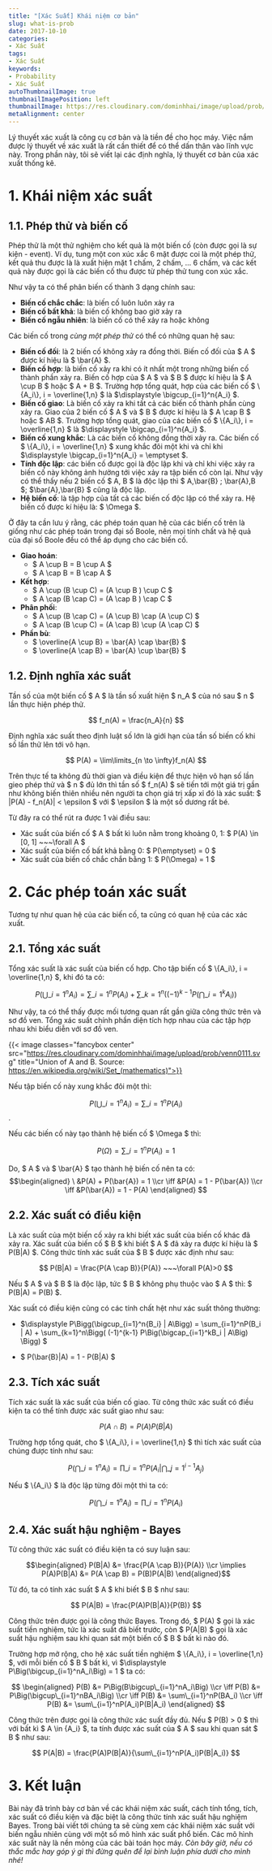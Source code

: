 ```yaml
---
title: "[Xác Suất] Khái niệm cơ bản"
slug: what-is-prob
date: 2017-10-10
categories:
- Xác Suất
tags:
- Xác Suất
keywords:
- Probability
- Xác Suất
autoThumbnailImage: true
thumbnailImagePosition: left
thumbnailImage: https://res.cloudinary.com/dominhhai/image/upload/prob/icon.png
metaAlignment: center
---
```

Lý thuyết xác xuất là công cụ cơ bản và là tiền đề cho học máy. Việc nắm được lý thuyết về xác xuất là rất cần thiết để có thể dấn thân vào lĩnh vực này. Trong phần này, tôi sẽ viết lại các định nghĩa, lý thuyết cơ bản của xác xuất thống kê.
<!--more-->

<!--toc-->
# 1. Khái niệm xác suất
## 1.1. Phép thử và biến cố
Phép thử là một thử nghiệm cho kết quả là một biến cố (còn được gọi là sự kiện - event).
Ví dụ, tung một con xúc xắc 6 mặt được coi là một phép thử, kết quả thu được là là xuất hiện mặt 1 chấm, 2 chấm, ... 6 chấm, và các kết quả này được gọi là các biến cố thu được từ phép thử tung con xúc xắc.

Như vậy ta có thể phân biến cố thành 3 dạng chính sau:

* **Biến cố chắc chắc**: là biến cố luôn luôn xảy ra
* **Biến cố bất khả**: là biến cố không bao giờ xảy ra
* **Biến cố ngẫu nhiên**: là biến cố có thể xảy ra hoặc không

Các biến cố trong *cùng một phép thử* có thể có những quan hệ sau:

* **Biến cố đối**: là 2 biến cố không xảy ra đồng thời. Biến cố đối của $ A $ được kí hiệu là $ \bar{A} $.
* **Biến cố hợp**: là biến cố xảy ra khi có ít nhất một trong những biến cố thành phần xảy ra. Biến cố hợp của $ A $ và $ B $ được kí hiệu là $ A \cup B $ hoặc $ A + B $. Trường hợp tổng quát, hợp của các biến cố $ \\{A_i\\}, i = \overline{1,n} $ là $\displaystyle \bigcup\_{i=1}^n{A_i} $.
* **Biến cố giao**: Là biến cố xảy ra khi tất cả các biến cố thành phần cùng xảy ra. Giao của 2 biến cố $ A $ và $ B $ được kí hiệu là $ A \cap B $ hoặc $ AB $. Trường hợp tổng quát, giao của các biến cố $ \\{A_i\\}, i = \overline{1,n} $ là $\displaystyle \bigcap\_{i=1}^n{A_i} $.
* **Biến cố xung khắc**: Là các biến cố không đồng thời xảy ra. Các biến cố $ \\{A_i\\}, i = \overline{1,n} $ xung khắc đôi một khi và chỉ khi $\displaystyle \bigcap\_{i=1}^n{A_i} = \emptyset $.
* **Tính độc lập**: các biến cố được gọi là độc lập khi và chỉ khi việc xảy ra biến cố này không ảnh hưởng tới việc xảy ra tập biến cố còn lại. Như vậy có thể thấy nếu 2 biến cố $ A, B $ là độc lập thì $ A,\bar{B} $;$ \bar{A},B $; $\bar{A},\bar{B} $ cũng là độc lập.
* **Hệ biến cố**: là tập hợp của tất cả các biến cố độc lập có thể xảy ra. Hệ biến cố được kí hiệu là: $ \Omega $.

Ở đây ta cần lưu ý rằng, các phép toán quan hệ của các biến cố trên là giống như các phép toán trong đại số Boole, nên mọi tính chất và hệ quả của đại số Boole đều có thể áp dụng cho các biến cố.

* **Giao hoán**:
  * $ A \cup B = B \cup A $
  * $ A \cap B = B \cap A $
* **Kết hợp**:
  * $ A \cup (B \cup C) = (A \cup B ) \cup C $
  * $ A \cap (B \cap C) = (A \cap B ) \cap C $
* **Phân phối**:
  * $ A \cup (B \cap C) = (A \cup B) \cap (A \cup C) $
  * $ A \cap (B \cup C) = (A \cap B) \cup (A \cap C) $
* **Phần bù**:
  * $ \overline{A \cup B} = \bar{A} \cap \bar{B} $
  * $ \overline{A \cap B} = \bar{A} \cup \bar{B} $

## 1.2. Định nghĩa xác suất
Tần số của một biến cố $ A $ là tần số xuất hiện $ n_A $ của nó sau $ n $ lần thực hiện phép thử.

$$ f_n(A) = \frac{n_A}{n} $$

Định nghĩa xác suất theo định luật số lớn là giới hạn của tần số biến cố khi số lần thử lên tới vô hạn.

$$ P(A) = \lim\limits_{n \to \infty}f_n(A) $$

Trên thực tế ta không đủ thời gian và điều kiện để thực hiện vô hạn số lần gieo phép thử và $ n $ đủ lớn thì tần số $ f_n(A) $ sẽ tiến tới một giá trị gần như không biến thiên nhiều nên người ta chọn giá trị xấp xỉ đó là xác suất: $ |P(A) - f_n(A)| < \epsilon $ với $ \epsilon $ là một số dương rất bé.

Từ đây ra có thể rút ra được 1 vài điều sau:

* Xác suất của biến cố $ A $ bất kì luôn nằm trong khoảng 0, 1: $ P(A) \in [0, 1] ~~~\forall A $
* Xác suất của biến cố bất khả bằng 0: $ P(\emptyset) = 0 $
* Xác suất của biến cố chắc chắn bằng 1: $ P(\Omega) = 1 $

# 2. Các phép toán xác suất
Tương tự như quan hệ của các biến cố, ta cũng có quan hệ của các xác xuất. 

## 2.1. Tổng xác suất
Tổng xác suất là xác suất của biến cố hợp. Cho tập biến cố $ \\{A_i\\}, i = \overline{1,n} $, khi đó ta có:

$$ P\Bigg(\bigcup\_{i=1}^n{A_i}\Bigg) = \sum\_{i=1}^nP(A_i) + \sum\_{k=1}^n\Bigg( (-1)^{k-1} P\Big(\bigcap\_{i=1}^kA_i\Big) \Bigg) $$

Như vậy, ta có thể thấy được mối tương quan rất gần giữa công thức trên và sơ đồ ven. Tổng xác suất chính phần diện tích hợp nhau của các tập hợp nhau khi biểu diễn với sơ đồ ven.

{{< image classes="fancybox center" src="https://res.cloudinary.com/dominhhai/image/upload/prob/venn0111.svg" title="Union of A and B. Source: https://en.wikipedia.org/wiki/Set_(mathematics)">}}

Nếu tập biến cố này xung khắc đôi một thì:

$$ P\Bigg(\bigcup\_{i=1}^n{A_i}\Bigg) = \sum\_{i=1}^nP(A_i) $$.

Nếu các biến cố này tạo thành hệ biến cố $ \Omega $ thì:

$$ P(\Omega) = \sum\_{i=1}^nP(A_i) = 1 $$

Do, $ A $ và $ \bar{A} $ tạo thành hệ biến cố nên ta có: 
$$\begin{aligned}
\ &P(A) + P(\bar{A}) = 1 \\cr
\iff &P(A) = 1 - P(\bar{A}) \\cr
\iff &P(\bar{A}) = 1 - P(A)
\end{aligned}
$$

## 2.2. Xác suất có điều kiện
Là xác suất của một biến cố xảy ra khi biết xác suất của biến cố khác đã xảy ra. Xác suất của biến cố $ B $ khi biết $ A $ đã xảy ra được kí hiệu là $ P(B|A) $. Công thức tính xác suất của $ B $ được xác định như sau:

$$ P(B|A) = \frac{P(A \cap B)}{P(A)} ~~~\forall P(A)>0 $$

Nếu $ A $ và $ B $ là độc lập, tức $ B $ không phụ thuộc vào $ A $ thì: $ P(B|A) = P(B) $.

Xác suất có điều kiện cũng có các tính chất hệt như xác suất thông thường:

* $\displaystyle P\Bigg(\bigcup\_{i=1}^n{B_i} | A\Bigg) = \sum\_{i=1}^nP(B_i | A) + \sum\_{k=1}^n\Bigg( (-1)^{k-1} P\Big(\bigcap\_{i=1}^kB_i | A\Big) \Bigg) $

* $ P(\bar{B}|A) = 1 - P(B|A) $

## 2.3. Tích xác suất
Tích xác suất là xác suất của biến cố giao. Từ công thức xác suất có điều kiện ta có thể tính được xác suất giao như sau:

$$ P(A \cap B) = P(A)P(B|A) $$

Trường hợp tổng quát, cho $ \\{A_i\\}, i = \overline{1,n} $ thì tích xác suất của chúng được tính như sau:

$$ P\Bigg(\bigcap\_{i=1}^nA_i\Bigg) = \prod\_{i=1}^nP\Big(A_i|\bigcap\_{j=1}^{i-1}A_j\Big) $$

Nếu $ \\{A_i\\} $ là độc lập từng đôi một thì ta có:

$$ P\Big(\bigcap\_{i=1}^nA_i\Big) = \prod\_{i=1}^nP(A_i) $$

## 2.4. Xác suất hậu nghiệm - Bayes
Từ công thức xác suất có điều kiện ta có suy luận sau:

$$\begin{aligned}
P(B|A) &= \frac{P(A \cap B)}{P(A)} \\cr
\implies P(A)P(B|A) &= P(A \cap B) = P(B)P(A|B)
\end{aligned}$$

Từ đó, ta có tính xác suất $ A $ khi biết $ B $ như sau:

$$ P(A|B) = \frac{P(A)P(B|A)}{P(B)} $$

Công thức trên được gọi là công thức Bayes. Trong đó, $ P(A) $ gọi là xác suất tiền nghiệm, tức là xác suất đã biết trước, còn $ P(A|B) $ gọi là xác suất hậu nghiệm sau khi quan sát một biến cố $ B $ bất kì nào đó.

Trường hợp mở rộng, cho hệ xác suất tiền nghiệm $ \\{A_i\\}, i = \overline{1,n} $, với mỗi biến cố $ B $ bất kì, vì $\displaystyle P\Big(\bigcup\_{i=1}^nA_i\Big) = 1 $ ta có:

$$
\begin{aligned} 
P(B) &= P\Big(B\bigcup\_{i=1}^nA_i\Big) \\cr
\iff P(B) &= P\Big(\bigcup\_{i=1}^nBA_i\Big) \\cr
\iff P(B) &= \sum\_{i=1}^nP(BA_i) \\cr
\iff P(B) &= \sum\_{i=1}^nP(A_i)P(B|A_i) 
\end{aligned}
$$

Công thức trên được gọi là công thức xác suất đầy đủ. Nếu $ P(B) > 0 $ thì với bất kì $ A \in {A_i} $, ta tính được xác suất của $ A $ sau khi quan sát $ B $ như sau:

$$ P(A|B) = \frac{P(A)P(B|A)}{\sum\_{i=1}^nP(A_i)P(B|A_i)} $$

# 3. Kết luận
Bài này đã trình bày cơ bản về các khái niệm xác suất, cách tính tổng, tích, xác suất có điều kiện và đặc biệt là công thức tính xác suất hậu nghiệm Bayes. Trong bài viết tới chúng ta sẽ cùng xem các khái niệm xác suất với biến ngẫu nhiên cùng với một số mô hình xác suất phổ biến. Các mô hình xác suất này là nền mỏng của các bài toán học máy. *Còn bây giờ, nếu có thắc mắc hay góp ý gì thì đừng quên để lại bình luận phía dưới cho mình nhé!*